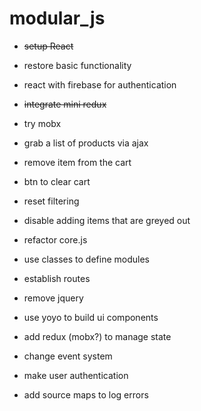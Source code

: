 # modular_js

+ ~~setup React~~
+ restore basic functionality
+ react with firebase for authentication
+ ~~integrate mini redux~~
+ try mobx
+ grab a list of products via ajax

+ remove item from the cart
+ btn to clear cart
+ reset filtering
+ disable adding items that are greyed out
+ refactor core.js
+ use classes to define modules
+ establish routes
+ remove jquery
+ use yoyo to build ui components
+ add redux (mobx?) to manage state
+ change event system
+ make user authentication
+ add source maps to log errors
